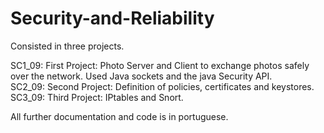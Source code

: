 # Security-and-Reliability

Consisted in three projects.

SC1_09: First Project: Photo Server and Client to exchange photos safely over the network. Used Java sockets and the java Security API.<br/>
SC2_09: Second Project: Definition of policies, certificates and keystores.<br/>
SC3_09: Third Project: IPtables and Snort.

All further documentation and code is in portuguese.